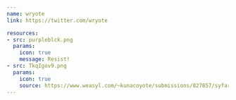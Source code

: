 ```yaml
---
name: wryote
link: https://twitter.com/wryote

resources:
- src: purpleblck.png
  params:
    icon: true
    message: Resist!
- src: TkqIgov9.png
  params:
    icon: true
    source: https://www.weasyl.com/~kunacoyote/submissions/827857/syfaro-icon-commission
---
```


